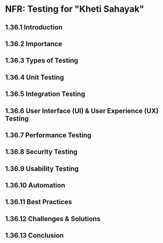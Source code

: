 # NFR: Testing for "Kheti Sahayak"

## 1.36.1 Introduction

## 1.36.2 Importance

## 1.36.3 Types of Testing

## 1.36.4 Unit Testing

## 1.36.5 Integration Testing

## 1.36.6 User Interface (UI) & User Experience (UX) Testing

## 1.36.7 Performance Testing

## 1.36.8 Security Testing

## 1.36.9 Usability Testing

## 1.36.10 Automation

## 1.36.11 Best Practices

## 1.36.12 Challenges & Solutions

## 1.36.13 Conclusion
